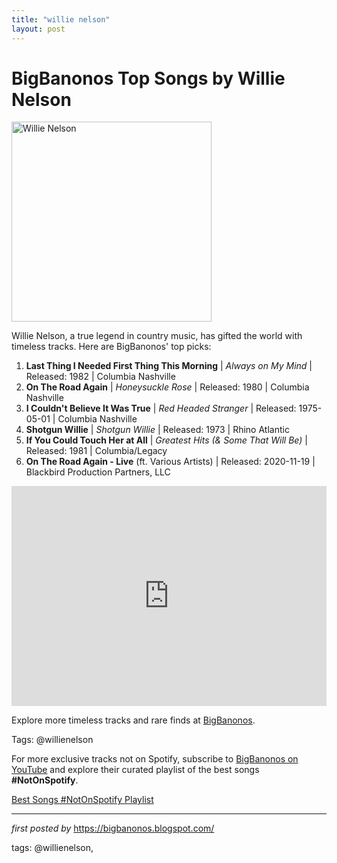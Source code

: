 ```yaml
---
title: "willie nelson"
layout: post
---
```

<h1>BigBanonos Top Songs by Willie Nelson</h1>
<div class="separator" > <a href="https://akns-images.eonline.com/eol_images/Entire_Site/2023030/rs_1200x1200-230130062235-1200-WillieN_0001_GettyImages-1176614840.jpg?fit=around%7C1200:1200&output-quality=90&crop=1200:1200;center,top"> <img alt="Willie Nelson" src="https://akns-images.eonline.com/eol_images/Entire_Site/2023030/rs_1200x1200-230130062235-1200-WillieN_0001_GettyImages-1176614840.jpg?fit=around%7C1200:1200&output-quality=90&crop=1200:1200;center,top" width="320" height="320" /> </a>
</div>
<p>Willie Nelson, a true legend in country music, has gifted the world with timeless tracks. Here are BigBanonos' top picks:</p> <ol> <!-- New Tracks Added --> <li><strong>Last Thing I Needed First Thing This Morning</strong> | <em>Always on My Mind</em> | Released: 1982 | Columbia Nashville</li> <li><strong>On The Road Again</strong> | <em>Honeysuckle Rose</em> | Released: 1980 | Columbia Nashville</li> <li><strong>I Couldn't Believe It Was True</strong> | <em>Red Headed Stranger</em> | Released: 1975-05-01 | Columbia Nashville</li> <!-- Previously Featured Songs --> <li><strong>Shotgun Willie</strong> | <em>Shotgun Willie</em> | Released: 1973 | Rhino Atlantic</li> <li><strong>If You Could Touch Her at All</strong> | <em>Greatest Hits (& Some That Will Be)</em> | Released: 1981 | Columbia/Legacy</li> <li><strong>On The Road Again - Live</strong> (ft. Various Artists) | Released: 2020-11-19 | Blackbird Production Partners, LLC</li>
</ol> <div> <iframe src="https://open.spotify.com/embed/playlist/37cpCRSckv1u8ADUzhj555?utm_source=generator" width="100%" height="352" frameborder="0" allowfullscreen="" allow="autoplay; clipboard-write; encrypted-media; fullscreen; picture-in-picture" loading="lazy"></iframe>
</div> <p>Explore more timeless tracks and rare finds at <a href="https://bigbanonos.blogspot.com/">BigBanonos</a>.</p>
<p>Tags: @willienelson</p>


<!--Subscribe and Playlist Links-->
<div>
    <p>For more exclusive tracks not on Spotify, subscribe to <a href="https://www.youtube.com/@BigBanonos" target="_blank">BigBanonos on YouTube</a> and explore their curated playlist of the best songs <strong>#NotOnSpotify</strong>.</p>
    <p><a href="https://www.youtube.com/playlist?list=PLtuNtuTatqI0kFahUCbtbfenC_ET5O_tr" target="_blank">Best Songs #NotOnSpotify Playlist<br /></a></p></div>

<hr />

<p><em>first posted by</em> <a href="https://bigbanonos.blogspot.com/" rel="noopener" target="_new">https://bigbanonos.blogspot.com/</a></p>

<p>tags: @willienelson,</p>
